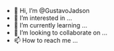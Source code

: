 - 👋 Hi, I’m @GustavoJadson
- 👀 I’m interested in ...
- 🌱 I’m currently learning ...
- 💞️ I’m looking to collaborate on ...
- 📫 How to reach me ...

<!---
GustavoJadson/GustavoJadson is a ✨ special ✨ repository because its `README.md` (this file) appears on your GitHub profile.
You can click the Preview link to take a look at your changes.
--->
